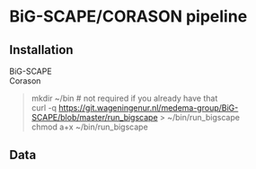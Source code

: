 # BiG-SCAPE/CORASON pipeline

## Installation
BiG-SCAPE    
Corason  

> mkdir ~/bin    # not required if you already have that  
> curl -q https://git.wageningenur.nl/medema-group/BiG-SCAPE/blob/master/run_bigscape > ~/bin/run_bigscape  
chmod a+x ~/bin/run_bigscape  
<!--
> mkdir ~/bin    # not required if you already have that  
> curl -q https://git.wageningenur.nl/medema-group/BiG-SCAPE/blob/master/run_corason > ~/bin/run_corason  
chmod a+x ~/bin/run_corason  
-->  

## Data  
